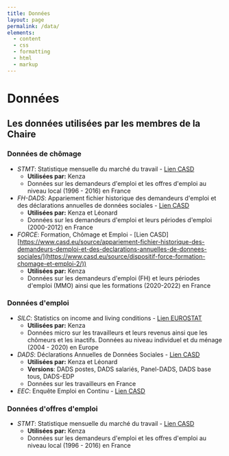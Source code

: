 ```yaml
---
title: Données
layout: page
permalink: /data/
elements:
  - content
  - css
  - formatting
  - html
  - markup  
---
```


# Données 

## Les données utilisées par les membres de la Chaire 

### Données de chômage 

- _STMT_: Statistique mensuelle du marché du travail - [Lien CASD](https://www.casd.eu/source/statistique-mensuelle-du-marche-du-travail/)
    * **Utilisées par:** Kenza
    * Données sur les demandeurs d'emploi et les offres d'emploi au niveau local (1996 - 2016) en France
- _FH-DADS_: Appariement fichier historique des demandeurs d'emploi et des déclarations annuelles de données sociales - [Lien CASD](https://www.casd.eu/source/appariement-fichier-historique-des-demandeurs-demploi-et-des-declarations-annuelles-de-donnees-sociales/) 
    * **Utilisées par:** Kenza et Léonard
    * Données sur les demandeurs d'emploi et leurs périodes d'emploi (2000-2012) en France
- _FORCE_: Formation, Chômage et Emploi - [Lien CASD][https://www.casd.eu/source/appariement-fichier-historique-des-demandeurs-demploi-et-des-declarations-annuelles-de-donnees-sociales/](https://www.casd.eu/source/dispositif-force-formation-chomage-et-emploi-2/)) 
    * **Utilisées par:** Kenza  
    * Données sur les demandeurs d'emploi (FH) et leurs périodes d'emploi (MMO) ainsi que les formations (2020-2022) en France

### Données d'emploi 

- _SILC_: Statistics on income and living conditions - [Lien EUROSTAT](https://ec.europa.eu/eurostat/fr/web/microdata/european-union-statistics-on-income-and-living-conditions)
    * **Utilisées par:** Kenza
    * Données micro sur les travailleurs et leurs revenus ainsi que les chômeurs et les inactifs. Données au niveau individuel et du ménage (2004 - 2020) en Europe
- _DADS_: Déclarations Annuelles de Données Sociales - [Lien CASD](https://www.casd.eu/source/panel-des-declarations-annuelles-de-donnees-sociales/)
    * **Utilisées par:** Kenza et Léonard
    * **Versions**: DADS postes, DADS salariés, Panel-DADS, DADS base tous, DADS-EDP
    * Données sur les travailleurs en France
- _EEC_: Enquête Emploi en Continu - [Lien CASD](https://www.casd.eu/source/enquete-emploi-en-continu/)


### Données d'offres d'emploi 

- _STMT_: Statistique mensuelle du marché du travail - [Lien CASD](https://www.casd.eu/source/statistique-mensuelle-du-marche-du-travail/)
    * **Utilisées par:** Kenza
    * Données sur les demandeurs d'emploi et les offres d'emploi au niveau local (1996 - 2016) en France


